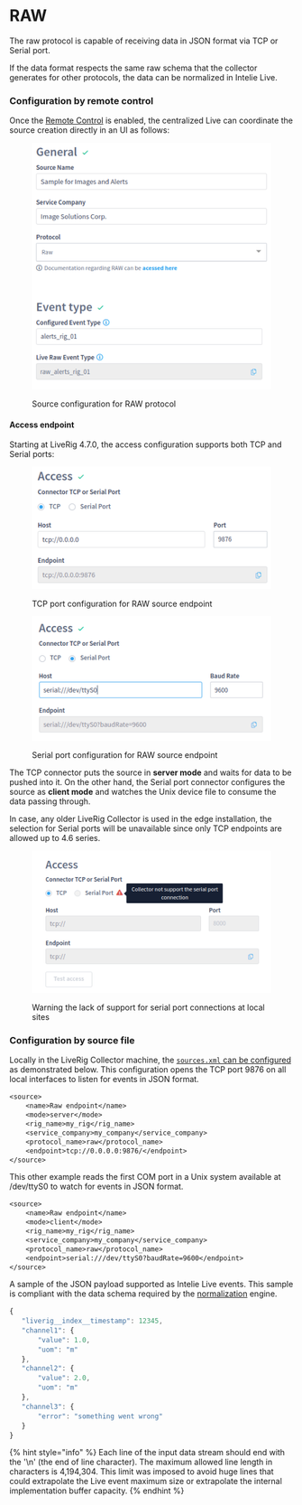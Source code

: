 # RAW

The raw protocol is capable of receiving data in JSON format via TCP or Serial port.

If the data format respects the same raw schema that the collector generates for other protocols, the data can be normalized in Intelie Live.

### Configuration by remote control

Once the [Remote Control](../remote-control/) is enabled, the centralized Live can coordinate the source creation directly in an UI as follows:

<figure><img src="../../.gitbook/assets/liverig-raw-source-sample-remote-control.png" alt=""><figcaption><p>Source configuration for RAW protocol</p></figcaption></figure>

#### Access endpoint

Starting at LiveRig 4.7.0, the access configuration supports both TCP and Serial ports:

<div>

<figure><img src="../../.gitbook/assets/liverig-source-configuration-connectors-tcp.png" alt=""><figcaption><p>TCP port configuration for RAW source endpoint</p></figcaption></figure>

 

<figure><img src="../../.gitbook/assets/liverig-source-configuration-connectors-serial.png" alt=""><figcaption><p>Serial port configuration for RAW source endpoint</p></figcaption></figure>

</div>

The TCP connector puts the source in **server mode** and waits for data to be pushed into it. On the other hand, the Serial port connector configures the source as **client mode** and watches the Unix device file to consume the data passing through.

In case, any older LiveRig Collector is used in the edge installation, the selection for Serial ports will be unavailable since only TCP endpoints are allowed up to 4.6 series.

<figure><img src="../../.gitbook/assets/image (363).png" alt=""><figcaption><p>Warning the lack of support for serial port connections at local sites</p></figcaption></figure>

### Configuration by source file

Locally in the LiveRig Collector machine, the [`sources.xml` can be configured](../configuration/sources.xml.md) as demonstrated below. This configuration opens the TCP port 9876 on all local interfaces to listen for events in JSON format.

```markup
<source>
	<name>Raw endpoint</name>
	<mode>server</mode>
	<rig_name>my_rig</rig_name>
	<service_company>my_company</service_company>
	<protocol_name>raw</protocol_name>
	<endpoint>tcp://0.0.0.0:9876/</endpoint>
</source>
```

This other example reads the first COM port in a Unix system available at /dev/ttyS0 to watch for events in JSON format.

```markup
<source>
	<name>Raw endpoint</name>
	<mode>client</mode>
	<rig_name>my_rig</rig_name>
	<service_company>my_company</service_company>
	<protocol_name>raw</protocol_name>
	<endpoint>serial:///dev/ttyS0?baudRate=9600</endpoint>
</source>
```

A sample of the JSON payload supported as Intelie Live events. This sample is compliant with the data schema required by the [normalization](../../data-flow/data-normalization/) engine.

```javascript
{
   "liverig__index__timestamp": 12345,
   "channel1": {
       "value": 1.0,
       "uom": "m"
   },
   "channel2": {
       "value": 2.0,
       "uom": "m"
   },
   "channel3": {
       "error": "something went wrong"
   }
}
```

{% hint style="info" %}
Each line of the input data stream should end with the '\n' (the end of line character). The maximum allowed line length in characters is 4,194,304. This limit was imposed to avoid huge lines that could extrapolate the Live event maximum size or extrapolate the internal implementation buffer capacity.
{% endhint %}
